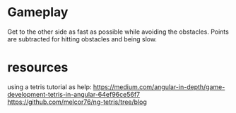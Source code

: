 # Gameplay 
Get to the other side as fast as possible while avoiding the obstacles. Points are subtracted for hitting obstacles and being slow.

# resources

using a tetris tutorial as help: 
https://medium.com/angular-in-depth/game-development-tetris-in-angular-64ef96ce56f7
https://github.com/melcor76/ng-tetris/tree/blog

